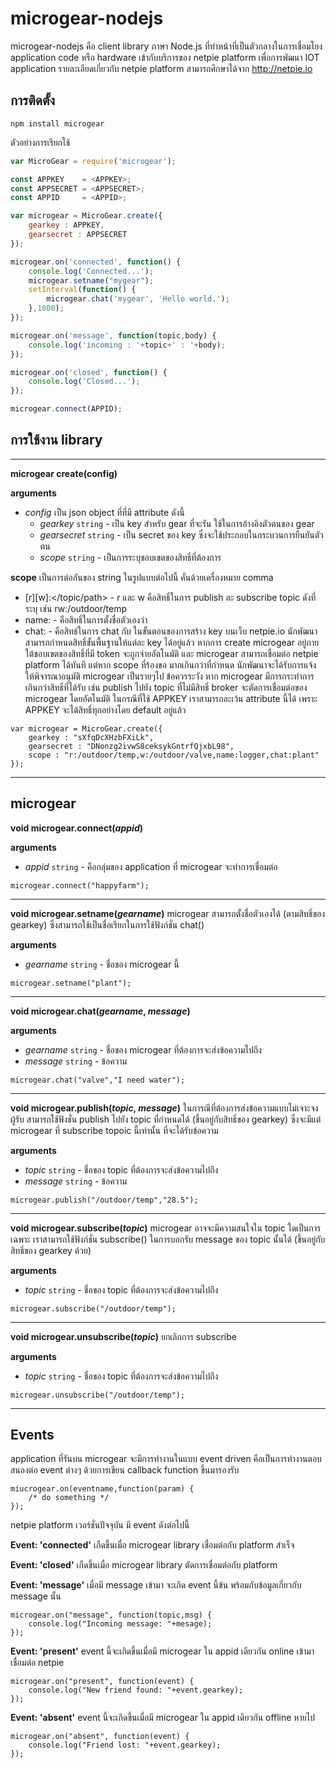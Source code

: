 # microgear-nodejs

microgear-nodejs คือ client library ภาษา Node.js ที่ทำหน้าที่เป็นตัวกลางในการเชื่อมโยง application code หรือ hardware เข้ากับบริการของ netpie platform เพื่อการพัฒนา IOT application รายละเอียดเกี่ยวกับ netpie platform สามารถศึกษาได้จาก http://netpie.io

## การติดตั้ง

```
npm install microgear
```

ตัวอย่างการเรียกใช้
```js
var MicroGear = require('microgear');

const APPKEY    = <APPKEY>;
const APPSECRET = <APPSECRET>;
const APPID     = <APPID>;

var microgear = MicroGear.create({
    gearkey : APPKEY,
    gearsecret : APPSECRET
});

microgear.on('connected', function() {
    console.log('Connected...');
    microgear.setname("mygear");
    setInterval(function() {
        microgear.chat('mygear', 'Hello world.');
    },1000);
});

microgear.on('message', function(topic,body) {
    console.log('incoming : '+topic+' : '+body);
});

microgear.on('closed', function() {
    console.log('Closed...');
});

microgear.connect(APPID);
```
## การใช้งาน library
---
**microgear create(config)**

**arguments**
* *config* เป็น json object ที่ที่มี attribute ดังนี้
  * *gearkey* `string` - เป็น key สำหรับ gear ที่จะรัน ใช้ในการอ้างอิงตัวตนของ gear
  * *gearsecret* `string` - เป็น secret ของ key ซึ่งจะใช้ประกอบในกระบวนการยืนยันตัวตน
  * *scope* `string` - เป็นการระบุขอบเขตของสิทธิ์ที่ต้องการ

**scope**
เป็นการต่อกันของ string ในรูปแบบต่อไปนี้ คั่นด้วยเครื่องหมาย comma
  * [r][w]:</topic/path> - r และ w คือสิทธิ์ในการ publish ละ subscribe topic ดังที่ระบุ เช่น rw:/outdoor/temp
  *  name:<gearname> - คือสิทธิ์ในการตั้งชื่อตัวเองว่า <gearname>
  *  chat:<gearname> - คือสิทธ์ในการ chat กับ <gearname>
ในขั้นตอนของการสร้าง key บนเว็บ netpie.io นักพัฒนาสามารถกำหนดสิทธิ์ขั้นพื้นฐานให้แต่ละ key ได้อยู่แล้ว หากการ create microgear อยู่ภายใต้ขอบเขตของสิทธิ์ที่มี token จะถูกจ่ายอัตโนมัติ และ microgear สามารถเชื่อมต่อ netpie platform ได้ทันที แต่หาก scope ที่ร้องขอ มากเกินกว่าที่กำหนด นักพัฒนาจะได้รับการแจ้ง ให้พิจารณาอนุมัติ microgear เป็นรายๆไป ข้อควรระวัง หาก microgear มีการกระทำการเกินกว่าสิทธิ์ที่ได้รับ เช่น publish ไปยัง topic ที่ไม่มีสิทธิ์ broker จะตัดการเชื่อมต่อของ microgear โดยอัตโนมัติ ในกรณีที่ใช้ APPKEY เราสามารถละเว้น attribute นี้ได้ เพราะ APPKEY จะได้สิทธิ์ทุกอย่างโดย default อยู่แล้ว 

```
var microgear = MicroGear.create({
    gearkey : "sXfqDcXHzbFXiLk",
    gearsecret : "DNonzg2ivwS8ceksykGntrfQjxbL98",
    scope : "r:/outdoor/temp,w:/outdoor/valve,name:logger,chat:plant"
});
```
---
## microgear
**void microgear.connect(*appid*)**

**arguments**
* *appid* `string` - คือกลุ่มของ application ที่ microgear จะทำการเชื่อมต่อ 

```
microgear.connect("happyfarm");
```
---
**void microgear.setname(*gearname*)**
microgear สามารถตั้งชื่อตัวเองได้ (ตามสิทธิ์ของ gearkey) ซึ่งสามารถใช้เป็นชื่อเรียกในการใช้ฟังก์ชั่น chat()

**arguments**
* *gearname* `string` - ชื่อของ microgear นี้   

```
microgear.setname("plant");
```
---
**void microgear.chat(*gearname*, *message*)**

**arguments**
* *gearname* `string` - ชื่อของ microgear ที่ต้องการจะส่งข้อความไปถึง 
* *message* `string` - ข้อความ

```
microgear.chat("valve","I need water");
```
---
**void microgear.publish(*topic*, *message*)**
ในการณีที่ต้องการส่งข้อความแบบไม่เจาะจงผู้รับ สามารถใช้ฟังชั่น publish ไปยัง topic ที่กำหนดได้ (ขึ้นอยู่กับสิทธิ์ของ gearkey) ซึ่งจะมีแต่ microgear ที่ subscribe topoic นี้เท่านั้น ที่จะได้รับข้อความ

**arguments**
* *topic* `string` - ชื่อของ topic ที่ต้องการจะส่งข้อความไปถึง 
* *message* `string` - ข้อความ

```
microgear.publish("/outdoor/temp","28.5");
```
---
**void microgear.subscribe(*topic*)**
microgear อาจจะมีความสนใจใน topic ใดเป็นการเฉพาะ เราสามารถใช้ฟังก์ชั่น subscribe() ในการบอกรับ message ของ topic นั้นได้ (ขึ้นอยู่กับสิทธิ์ของ gearkey ด้วย)

**arguments**
* *topic* `string` - ชื่อของ topic ที่ต้องการจะส่งข้อความไปถึง 

```
microgear.subscribe("/outdoor/temp");
```
---
**void microgear.unsubscribe(*topic*)**
ยกเลิกการ subscribe

**arguments**
* *topic* `string` - ชื่อของ topic ที่ต้องการจะส่งข้อความไปถึง 

```
microgear.unsubscribe("/outdoor/temp");
```




---
## Events
application ที่รันบน microgear จะมีการทำงานในแบบ event driven คือเป็นการทำงานตอบสนองต่อ event ต่างๆ ด้วยการเขียน callback function ขึ้นมารองรับ
```
miucrogear.on(eventname,function(param) {
	/* do something */
});
```
netpie platform เวอร์ชั่นปัจจุบัน มี event ดังต่อไปนี้

**Event: 'connected'**
เกืดขึ้นเมื่อ microgear library เชื่อมต่อกับ platform สำเร็จ

**Event: 'closed'**
เกืดขึ้นเมื่อ microgear library ตัดการเชื่อมต่อกับ platform

**Event: 'message'**
เมื่อมี message เข้ามา จะเกิด event นี้ข้น พร้อมกับข้อมูลเกี่ยวกับ message นั้น
```
microgear.on("message", function(topic,msg) {
	console.log("Incoming message: "+mesage);
});
```

**Event: 'present'**
event นี้จะเกิดขึ้นเมื่อมี microgear ใน appid เดียวกัน online เข้ามาเชื่อมต่อ netpie
```
microgear.on("present", function(event) {
	console.log("New friend found: "+event.gearkey);
});
```
**Event: 'absent'**
event นี้จะเกิดขึ้นเมื่อมี microgear ใน appid เดียวกัน offline หายไป
```
microgear.on("absent", function(event) {
	console.log("Friend lost: "+event.gearkey);
});
```
